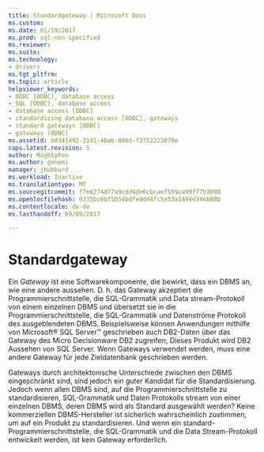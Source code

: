 ```yaml
---
title: Standardgateway | Microsoft Docs
ms.custom: 
ms.date: 01/19/2017
ms.prod: sql-non-specified
ms.reviewer: 
ms.suite: 
ms.technology:
- drivers
ms.tgt_pltfrm: 
ms.topic: article
helpviewer_keywords:
- ODBC [ODBC], database access
- SQL [ODBC], database access
- database access [ODBC]
- standardizing database access [ODBC], gateways
- standard gateways [ODBC]
- gateways [ODBC]
ms.assetid: b8341492-2141-4bab-80bd-f2752223079e
caps.latest.revision: 5
author: MightyPen
ms.author: genemi
manager: jhubbard
ms.workload: Inactive
ms.translationtype: MT
ms.sourcegitcommit: f7e6274d77a9cdd4de6cbcaef559ca99f77b3608
ms.openlocfilehash: 9375bc6bf5054bdfeddd4fc5e53a1494d74eb88b
ms.contentlocale: de-de
ms.lasthandoff: 09/09/2017

---
```

# <a name="standard-gateway"></a>Standardgateway
Ein *Gateway* ist eine Softwarekomponente, die bewirkt, dass ein DBMS an, wie eine andere aussehen. D. h. das Gateway akzeptiert die Programmierschnittstelle, die SQL-Grammatik und Data stream-Protokoll von einem einzelnen DBMS und übersetzt sie in die Programmierschnittstelle, die SQL-Grammatik und Datenströme Protokoll des ausgeblendeten DBMS. Beispielsweise können Anwendungen mithilfe von Microsoft® SQL Server™ geschrieben auch DB2-Daten über das Gateway des Micro Decisionware DB2 zugreifen; Dieses Produkt wird DB2 Aussehen von SQL Server. Wenn Gateways verwendet werden, muss eine andere Gateway für jede Zieldatenbank geschrieben werden.  
  
 Gateways durch architektonische Unterschiede zwischen den DBMS eingeschränkt sind, sind jedoch ein guter Kandidat für die Standardisierung. Jedoch wenn allen DBMS sind, auf die Programmierschnittstelle zu standardisieren, SQL-Grammatik und Daten Protokolls stream von einer einzelnen DBMS, deren DBMS wird als Standard ausgewählt werden? Keine kommerziellen DBMS-Hersteller ist sicherlich wahrscheinlich zustimmen, um auf ein Produkt zu standardisieren. Und wenn ein standard-Programmierschnittstelle, die SQL-Grammatik und die Data Stream-Protokoll entwickelt werden, ist kein Gateway erforderlich.

